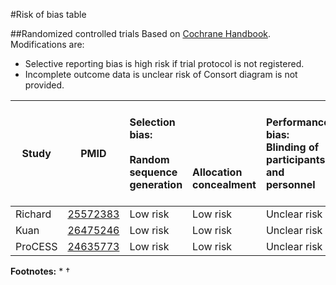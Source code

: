 #Risk of bias table

##Randomized controlled trials
Based on [Cochrane Handbook](http://handbook.cochrane.org/chapter_8/table_8_5_d_criteria_for_judging_risk_of_bias_in_the_risk_of.htm). Modifications are:
* Selective reporting bias is high risk if trial protocol is not registered.
* Incomplete outcome data is unclear risk of Consort diagram is not provided.

|  Study        |  PMID | Selection bias:<br/><br/>Random sequence generation<br/>| <br/><br/><br/><br/>Allocation concealment|Performance bias:<br/>Blinding of participants and personnel|Detection bias:<br/><br/>Blinding of outcome assessment<br/>|Attrition bias:<br/><br/>Incomplete outcome data<br/>|Reporting bias:<br/><br/><br/>Selective reporting|Other biases:<br/><br/>E.g. imbalanced compliance , co-interventions, or other<br/>|
| ------------- |--------------------------------------|:---------|:---------|:--------------|:------------|:----------|:----------|:----------|
| Richard       |[25572383](http://pubmed.gov/25572383)|Low risk |Low risk |Unclear risk |Unclear risk |Low risk |Low risk|Low risk|
| Kuan          |[26475246](http://pubmed.gov/26475246)|Low risk |Low risk |Unclear risk |Unclear risk |Low risk|Low risk|Low risk|
| ProCESS       |[24635773](http://pubmed.gov/24635773)|Low risk |Low risk |Unclear risk |Low risk     |Low risk |Low risk|Low risk|

**Footnotes:**
*
†
